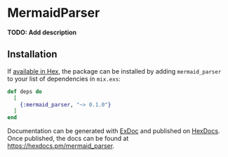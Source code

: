 # MermaidParser

**TODO: Add description**

## Installation

If [available in Hex](https://hex.pm/docs/publish), the package can be installed
by adding `mermaid_parser` to your list of dependencies in `mix.exs`:

```elixir
def deps do
  [
    {:mermaid_parser, "~> 0.1.0"}
  ]
end
```

Documentation can be generated with [ExDoc](https://github.com/elixir-lang/ex_doc)
and published on [HexDocs](https://hexdocs.pm). Once published, the docs can
be found at <https://hexdocs.pm/mermaid_parser>.

